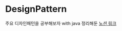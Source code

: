 # DesignPattern
주요 디자인패턴을 공부해보자 with java
정리해둔 <a href="https://prism-thorium-88f.notion.site/withJAVA-fa730948269c45f484751680f44c4973">노션 링크</a>
